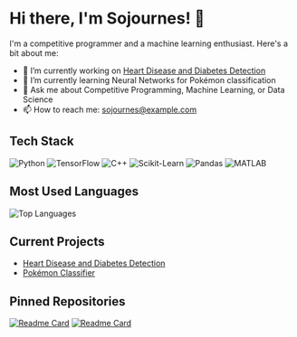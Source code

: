 # Hi there, I'm Sojournes! 👋

I'm a competitive programmer and a machine learning enthusiast. Here's a bit about me:
- 🔭 I’m currently working on [Heart Disease and Diabetes Detection](https://github.com/Sojournes/heart-disease-diabetes-detection)
- 🌱 I’m currently learning Neural Networks for Pokémon classification
- 💬 Ask me about Competitive Programming, Machine Learning, or Data Science
- 📫 How to reach me: [sojournes@example.com](mailto:sojournes@example.com)

## Tech Stack
![Python](https://img.shields.io/badge/-Python-3776AB?style=flat&logo=python&logoColor=white)
![TensorFlow](https://img.shields.io/badge/-TensorFlow-FF6F00?style=flat&logo=tensorflow&logoColor=white)
![C++](https://img.shields.io/badge/-C++-00599C?style=flat&logo=cplusplus&logoColor=white)
![Scikit-Learn](https://img.shields.io/badge/-Scikit--Learn-F7931E?style=flat&logo=scikit-learn&logoColor=white)
![Pandas](https://img.shields.io/badge/-Pandas-150458?style=flat&logo=pandas&logoColor=white)
![MATLAB](https://img.shields.io/badge/-MATLAB-0076A8?style=flat&logo=mathworks&logoColor=white)

## Most Used Languages
![Top Languages](https://github-readme-stats.vercel.app/api/top-langs/?username=Sojournes&layout=compact)

## Current Projects
- [Heart Disease and Diabetes Detection](https://github.com/Sojournes/heart-disease-diabetes-detection)
- [Pokémon Classifier](https://github.com/Sojournes/pokemon-classifier)

## Pinned Repositories
[![Readme Card](https://github-readme-stats.vercel.app/api/pin/?username=Sojournes&repo=heart-disease-diabetes-detection)](https://github.com/Sojournes/heart-disease-diabetes-detection)
[![Readme Card](https://github-readme-stats.vercel.app/api/pin/?username=Sojournes&repo=pokemon-classifier)](https://github.com/Sojournes/pokemon-classifier)
